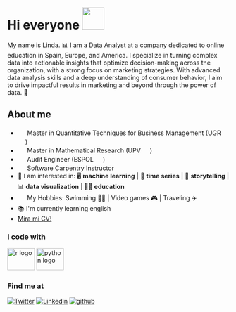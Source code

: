 # Hi everyone <img src="https://emojis.slackmojis.com/emojis/images/1577305505/7373/hand_wave.gif?1577305505" width="50" />

My name is Linda. 📊 I am a Data Analyst at a company dedicated to online education in Spain, Europe, and America. I specialize in turning complex data into actionable insights that optimize decision-making across the organization, with a strong focus on marketing strategies. With advanced data analysis skills and a deep understanding of consumer behavior, I aim to drive impactful results in marketing and beyond through the power of data. 🚀

## About me

- <img src="https://user-images.githubusercontent.com/62815528/199349185-2891682e-7506-4b3d-9992-9d56682f0352.png" width="17" /> Master in Quantitative Techniques for Business Management (UGR <img src="https://user-images.githubusercontent.com/62815528/199349006-87d2d7b5-d124-4797-86b0-341b4629f22c.png" width="17" />)
- <img src="https://user-images.githubusercontent.com/62815528/199349185-2891682e-7506-4b3d-9992-9d56682f0352.png" width="17" /> Master in Mathematical Research (UPV <img src="https://user-images.githubusercontent.com/62815528/199349006-87d2d7b5-d124-4797-86b0-341b4629f22c.png" width="17" />)
- <img src="https://user-images.githubusercontent.com/62815528/199349185-2891682e-7506-4b3d-9992-9d56682f0352.png" width="17" /> Audit Engineer (ESPOL <img src="https://user-images.githubusercontent.com/62815528/199347905-6a031dc7-7bdb-4434-89ae-6d36dc004288.png" width="17" />)
- <img src="https://user-images.githubusercontent.com/62815528/199352863-394e2e27-4e40-4964-a623-dbde56dec5c9.png" width="17" /> Software Carpentry Instructor
- 💫 I am interested in: 🖥️ **machine learning** | 📗 **time series** | 📖 **storytelling** | 📊 **data visualization** | 👩‍🏫 **education**
- <img src="https://user-images.githubusercontent.com/62815528/199351254-871fbf1d-1a3d-499e-b84b-130822c69b84.png" width="17" /> My Hobbies: Swimming 🏊‍♀️ | Video games 🎮 | Traveling ✈️
- 📚 I'm currently learning english
- [Mira mi CV!](https://github.com/lindateachtech/mi-cv/blob/main/CV.pdf)


### I code with

<div align="left">
  <img src="https://cdn.jsdelivr.net/gh/devicons/devicon/icons/r/r-original.svg" height="50" width="62" alt="r logo"  />
  <img src="https://cdn.jsdelivr.net/gh/devicons/devicon/icons/python/python-original.svg" height="50" width="62" alt="python logo"  />
</div>


### Find me at

<div align="left">
  
[![Twitter](https://img.shields.io/badge/lindateachtech-%231DA1F2.svg?style=for-the-badge&logo=Twitter&logoColor=white)](https://www.twitter.com/lindateachtech/)
[![Linkedin](https://img.shields.io/badge/lindateachtech-%231DA1F2.svg?style=for-the-badge&logo=Linkedin&logoColor=white)](https://www.linkedin.com/in/lindateachtech/)
[![github](https://img.shields.io/badge/lindateachtech-12100E.svg?style=for-the-badge&logo=github&logoColor=white)](https://github.com/lindateachtech/)

